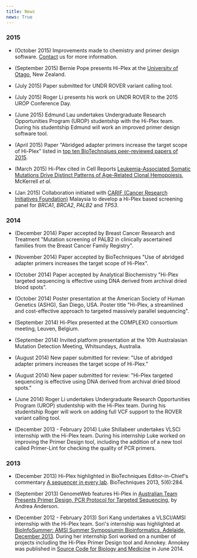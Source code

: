 ```yaml
---
title: News
news: True
---
```


### 2015

* (October 2015) Improvements made to chemistry and primer design software. [Contact](contact.html) us for more information.

* (September 2015) Bernie Pope presents Hi-Plex at the [University of Otago](http://www.otago.ac.nz/), New Zealand. 

* (July 2015) Paper submitted for UNDR ROVER variant calling tool.

* (July 2015) Roger Li presents his work on UNDR ROVER to the 2015 UROP Conference Day.

* (June 2015) Edmund Lau undertakes Undergraduate Research Opportunities Program (UROP) studentship with the Hi-Plex team. During his studentship Edmund will work an improved primer design software tool.

* (April 2015) Paper "Abridged adapter primers increase the target scope of Hi-Plex" listed in [top ten BioTechnqiues peer-reviewed papers of 2015](http://www.biotechniques.com/news/Top-Ten-BioTechniques-Peer-reviewed-Papers-of-2015/biotechniques-359751.html).

* (March 2015) Hi-Plex cited in Cell Reports [Leukemia-Associated Somatic Mutations Drive Distinct Patterns of Age-Related Clonal Hemopoiesis](http://www.sciencedirect.com/science/article/pii/S2211124715001138), McKerrell *et al*.

* (Jan 2015) Collaboration initiated with [CARIF (Cancer Research Initiatives Foundation)](http://carif.com.my/) Malaysia to develop a Hi-Plex based screening panel for *BRCA1*, *BRCA2*, *PALB2* and *TP53*.

### 2014

* (December 2014) Paper accepted by Breast Cancer Research and Treatment "Mutation screening of PALB2 in clinically ascertained families from the Breast Cancer Family Registry".

* (November 2014) Paper accepted by BioTechniques "Use of abridged adapter primers increases the target scope of Hi-Plex".

* (October 2014) Paper accepted by Analytical Biochemistry "Hi-Plex targeted sequencing is effective using DNA derived from archival dried blood spots".

* (October 2014) Poster presentation at the American Society of Human Genetics (ASHG), San Diego, USA. Poster title "Hi-Plex, a streamlined and cost-effective approach to targeted massively parallel sequencing".

* (September 2014) Hi-Plex presented at the COMPLEXO consortium meeting, Leuven, Belgium. 

* (September 2014) Invited platform presentation at the 10th Australasian Mutation Detection Meeting, Whitsundays, Australia.

* (August 2014) New paper submitted for review: "Use of abridged adapter primers increases the target scope of Hi-Plex."

* (August 2014) New paper submitted for review: "Hi-Plex targeted sequencing is effective using DNA derived from archival dried blood spots." 

* (June 2014) Roger Li undertakes Undergraduate Research Opportunities Program (UROP) studentship with the Hi-Plex team. During his studentship Roger will work on adding full VCF support to the ROVER variant calling tool.

* (December 2013 - February 2014) Luke Shillabeer undertakes VLSCI internship with the Hi-Plex team. During his internship Luke worked on improving the Primer Design tool, including the addition of a new tool called Primer-Lint for checking the quality of PCR primers. 

### 2013

* (December 2013) Hi-Plex highlighted in BioTechniques Editor-in-Chief's commentary [A sequencer in every lab](http://www.biotechniques.com/BiotechniquesJournal/2013/December/A-sequencer-in-every-lab/biotechniques-348832.html). BioTechniques 2013, 5(6):284. 

* (September 2013) GenomeWeb features Hi-Plex in [Australian Team Presents Primer Design, PCR Protocol for Targeted Sequencing](http://www.genomeweb.com/sequencing/australian-team-presents-primer-design-pcr-protocol-targeted-sequencing), by Andrea Anderson. 

* (December 2012 - February 2013) Sori Kang undertakes a VLSCI/AMSI internship with the Hi-Plex team. Sori's internship was highlighted at [BioInfoSummer: AMSI Summer Symposiumin Bioinformatics, Adelaide, December 2013](http://amsi.org.au/wp-content/uploads/2014/09/2013.14-BioInfoSummer.pdf). During her internship Sori worked on a number of projects including the Hi-Plex Primer Design tool and Annokey. Annokey was published in [Source Code for Biology and Medicine](http://www.scfbm.org/content/9/1/15/abstract) in June 2014.
